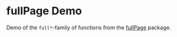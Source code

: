 # fullPage Demo

Demo of the `full*`-family of functions from the [fullPage](https://fullpage.rinterface.com/) package.